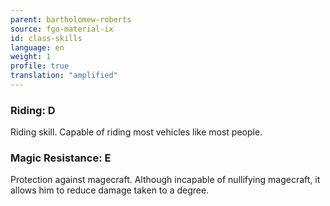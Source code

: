 ```yaml
---
parent: bartholomew-roberts
source: fgo-material-ix
id: class-skills
language: en
weight: 1
profile: true
translation: "amplified"
---
```


### Riding: D

Riding skill. Capable of riding most vehicles like most people.

### Magic Resistance: E

Protection against magecraft. Although incapable of nullifying magecraft, it allows him to reduce damage taken to a degree.
